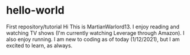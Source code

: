 # hello-world
First repository/tutorial
Hi
This is MartianWarlord13. I enjoy reading and watching TV shows (I'm currently watching Leverage through Amazon). I also enjoy running.
  I am new to coding as of today (1/12/2021), but I am excited to learn, as always.
